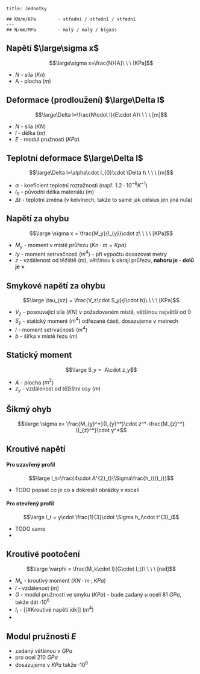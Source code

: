 ```ad-attention
title: Jednotky

## KN/m/KPa        - střední / střední / střední
---
## N/mm/MPa        - malý / malý / bigass
```
## Napětí $\large\sigma x$
$$\large\sigma x=\frac{N}{A}\ \ \ [KPa]$$
- $N$ - síla ($Kn$)
- A - plocha ($m$)

## Deformace (prodloužení) $\large\Delta l$
$$\large\Delta l=\frac{N\cdot l}{E\cdot A}\ \ \ \ [m]$$
- $N$ - síla ($KN$)
- $l$ - délka ($m$)
- $E$ - modul pružnosti ($KPa$)

## Teplotní deformace $\large\Delta l$
$$\large\Delta l=\alpha\cdot l_{0}\cdot \Delta t\ \ \ \ [m]$$
- $\alpha$ - koeficient teplotní roztažnosti (např. $1.2 \cdot 10^{-6}K^{-1}$)
- $l_0$ - původní délka materiálu (m)
- $\Delta t$ - teplotní změna (v kelvinech, takže to samé jak celsius jen jiná nula)

## Napětí za ohybu
$$\large \sigma x = \frac{M_y}{I_{y}}\cdot z\ \ \ \ [KPa]$$
- $M_y$ - moment v místě průřezu ($Kn\cdot m = Kpa$)
- $Iy$ - moment setrvačnosti ($m^4$) - při výpočtu dosazovat metry
- $z$ - vzdálenost od těžiště ($m$), většinou k okraji průřezu, **nahoru je *-* dolů je +**

## Smykové napětí za ohybu
$$\large \tau_{xz} = \frac{V_z\cdot S_y}{I\cdot b}\ \ \ \ [KPa]$$
- $V_z$ - posouvající síla ($KN$) v požadovaném místě, většinou největší od 0
- $S_y$ - statický moment ($m^4$) odřezané části, dosazujeme v metrech
- $I$ - moment setrvačnosti ($m^4$)
- $b$ - šířka v místě řezu ($m$)

## Statický moment
$$\large S_y =  A\cdot z_y$$
- $A$ - plocha ($m^2$)
- $z_y$ - vzdálenost od těžištní osy ($m$)

## Šikmý ohyb
$$\large \sigma x= \frac{M_{y}^*}{I_{y}^*}\cdot z^*-\frac{M_{z}^*}{I_{z}^*}\cdot y^*$$

## Kroutivé napětí
#### Pro uzavřený profil
$$\large I_t=\frac{4\cdot A^{2}_t}{\Sigma\frac{h_i}{t_i}}$$
- TODO popsat co je co a dokreslit obrázky v excali

#### Pro otevřený profil
$$\large I_t = y\cdot \frac{1}{3}\cdot \Sigma h_i\cdot t^{3}_i$$
- TODO same
- 
## Kroutivé pootočení
$$\large \varphi = \frac{M_k\cdot l}{G\cdot I_t}\ \ \ \ [rad]$$
- $M_k$ - kroutivý moment ($KN\cdot m\; ; \; KPa)$
- $l$ - vzdálenost ($m$)
- $G$ - modul pružnosti ve smyku ($KPa$) - bude zadaný u oceli 81 $GPa$, takže dát $\cdot 10^6$
- $I_t$ - [[#Kroutivé napětí idk]] ($m^4$)
- 

## Modul pružnosti $E$
- zadaný většinou v $GPa$
- pro ocel $210\ GPa$
- dosazujeme v $KPa$ takže $\cdot 10^6$

